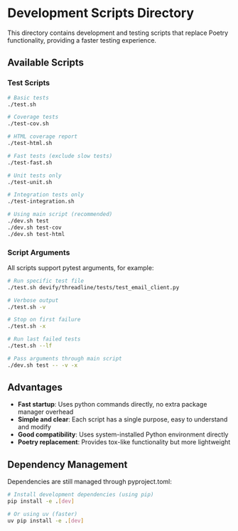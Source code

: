 # Development Scripts Directory

This directory contains development and testing scripts that replace Poetry functionality, providing a faster testing experience.

## Available Scripts

### Test Scripts

```bash
# Basic tests
./test.sh

# Coverage tests
./test-cov.sh

# HTML coverage report
./test-html.sh

# Fast tests (exclude slow tests)
./test-fast.sh

# Unit tests only
./test-unit.sh

# Integration tests only
./test-integration.sh

# Using main script (recommended)
./dev.sh test
./dev.sh test-cov
./dev.sh test-html
```

### Script Arguments

All scripts support pytest arguments, for example:

```bash
# Run specific test file
./test.sh devify/threadline/tests/test_email_client.py

# Verbose output
./test.sh -v

# Stop on first failure
./test.sh -x

# Run last failed tests
./test.sh --lf

# Pass arguments through main script
./dev.sh test -- -v -x
```

## Advantages

- **Fast startup**: Uses python commands directly, no extra package manager overhead
- **Simple and clear**: Each script has a single purpose, easy to understand and modify
- **Good compatibility**: Uses system-installed Python environment directly
- **Poetry replacement**: Provides tox-like functionality but more lightweight

## Dependency Management

Dependencies are still managed through pyproject.toml:

```bash
# Install development dependencies (using pip)
pip install -e .[dev]

# Or using uv (faster)
uv pip install -e .[dev]
```